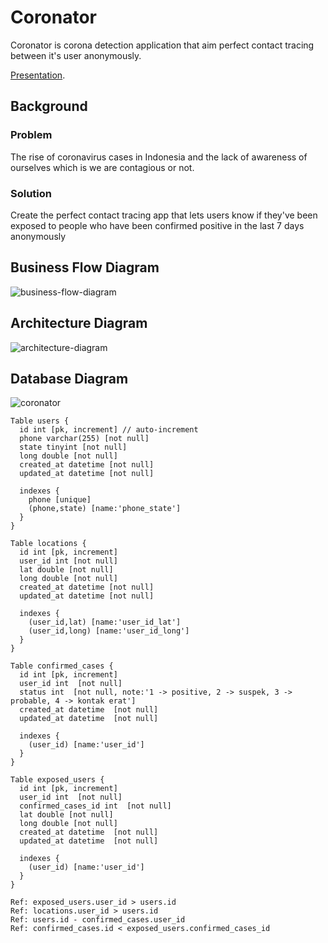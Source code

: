 # Coronator

Coronator is corona detection application that aim perfect contact tracing between it's user anonymously.

[Presentation](https://docs.google.com/presentation/d/1B1wPEZKtG-sUSVK--z16QpEKHrt8e94ErVX_Xv3sHKI/edit#slide=id.ga50e610f2f_0_15).

## Background

### Problem

The rise of coronavirus cases in Indonesia and the lack of awareness of ourselves which is we are contagious or not.

### Solution

Create the perfect contact tracing app that lets users know if they've been exposed to people who have been confirmed positive in the last 7 days anonymously

## Business Flow Diagram

![business-flow-diagram](https://user-images.githubusercontent.com/20650401/97368363-54887480-18dd-11eb-9a4c-afa1dd58e563.jpg)

## Architecture Diagram

![architecture-diagram](https://user-images.githubusercontent.com/20650401/98181121-276b4000-1f35-11eb-88ee-3ee94800f7bb.png)

## Database Diagram

![coronator](https://user-images.githubusercontent.com/20650401/98182546-9eee9e80-1f38-11eb-92fc-ca2a6fce2066.png)

```
Table users {
  id int [pk, increment] // auto-increment
  phone varchar(255) [not null]
  state tinyint [not null]
  long double [not null]
  created_at datetime [not null]
  updated_at datetime [not null]

  indexes {
    phone [unique]
    (phone,state) [name:'phone_state']
  }
}

Table locations {
  id int [pk, increment]
  user_id int [not null]
  lat double [not null]
  long double [not null]
  created_at datetime [not null]
  updated_at datetime [not null]

  indexes {
    (user_id,lat) [name:'user_id_lat']
    (user_id,long) [name:'user_id_long']
  }
}

Table confirmed_cases {
  id int [pk, increment]
  user_id int  [not null]
  status int  [not null, note:'1 -> positive, 2 -> suspek, 3 -> probable, 4 -> kontak erat']
  created_at datetime  [not null]
  updated_at datetime  [not null]

  indexes {
    (user_id) [name:'user_id']
  }
}

Table exposed_users {
  id int [pk, increment]
  user_id int  [not null]
  confirmed_cases_id int  [not null]
  lat double [not null]
  long double [not null]
  created_at datetime  [not null]
  updated_at datetime  [not null]

  indexes {
    (user_id) [name:'user_id']
  }
}

Ref: exposed_users.user_id > users.id
Ref: locations.user_id > users.id
Ref: users.id - confirmed_cases.user_id
Ref: confirmed_cases.id < exposed_users.confirmed_cases_id
```
